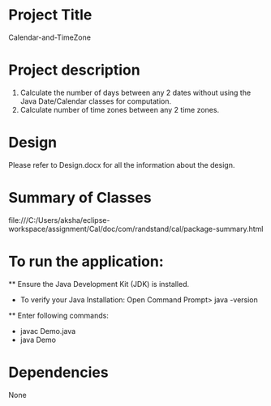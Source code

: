 # Project Title
Calendar-and-TimeZone

# Project description
1. Calculate the number of days between any 2 dates without using the Java Date/Calendar classes for computation.   
2. Calculate number of time zones between any 2 time zones.

# Design
Please refer to Design.docx for all the information about the design.

# Summary of Classes
file:///C:/Users/aksha/eclipse-workspace/assignment/Cal/doc/com/randstand/cal/package-summary.html

# To run the application:

** Ensure the Java Development Kit (JDK) is installed.
- To verify your Java Installation: Open Command Prompt> java -version

** Enter following commands: 
- javac Demo.java
- java Demo
  
# Dependencies
None

